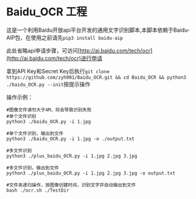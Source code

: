 # Baidu_OCR 工程
这是一个利用Baidu开放api平台开发的通用文字识别脚本,本脚本依赖于Baidu-AIP包，在使用之前请先`pip3 install baidu-aip`

此处省略api申请步骤，可访问[http://ai.baidu.com/tech/ocr](http://ai.baidu.com/tech/ocr)进行申请

拿到API Key和Secret Key后执行`git clone https://github.com/zyh001/Baidu_OCR.git && cd Baidu_OCR && python3 ./baidu_OCR.py --init`按提示操作

操作示例：
```
#图像文件请勿大于4M，将会导致识别失败
#单个文件识别
python3 ./baidu_OCR.py -i 1.jpg

#单个文件识别，输出到文件
python3 ./baidu_OCR.py -i 1.jpg -o ./output.txt

#多文件识别
python3 ./plus_baidu_OCR.py -i 1.jpg 2.jpg 3.jpg

#多文件识别，输出到文件
python3 ./plus_baidu_OCR.py -i 1.jpg 2.jpg 3.jpg -o output.txt

#文件夹递归操作，按图像创建时间，识别文字并自动输出到文件
bash ./ocr.sh ./TestDir
```
